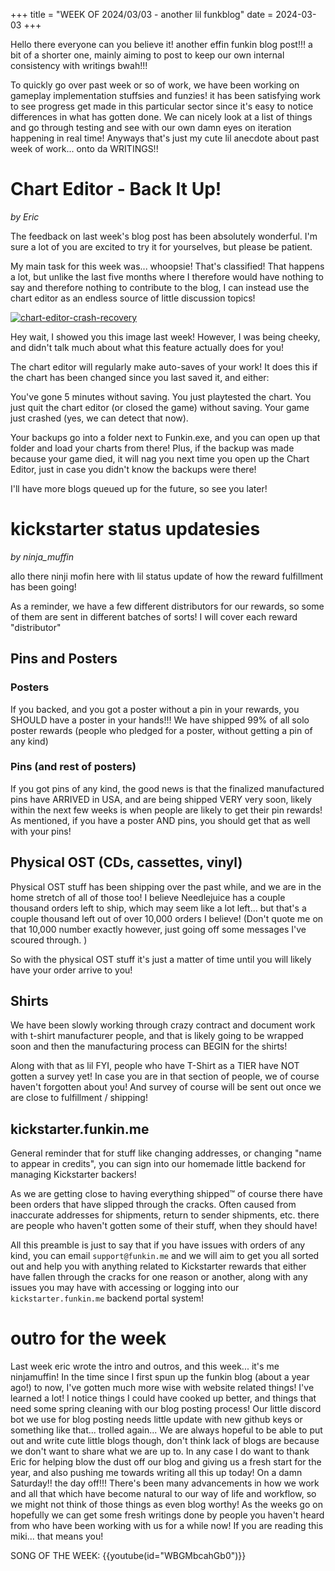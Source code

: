 +++
title = "WEEK OF 2024/03/03 - another lil funkblog"
date = 2024-03-03
+++

Hello there everyone can you believe it! another effin funkin blog post!!! a bit of a shorter one, mainly aiming to post to keep our own internal consistency with writings bwah!!!

To quickly go over past week or so of work, we have been working on gameplay implementation stuffsies and funzies! it has been satisfying work to see progress get made in this particular sector since it's easy to notice differences in what has gotten done. We can nicely look at a list of things and go through testing and see with our own damn eyes on iteration happening in real time! Anyways that's just my cute lil anecdote about past week of work... onto da WRITINGS!!


<!-- more -->
# Chart Editor - Back It Up!
*by Eric* 

The feedback on last week's blog post has been absolutely wonderful. I'm sure a lot of you are excited to try it for yourselves, but please be patient.

My main task for this week was... whoopsie! That's classified! That happens a lot, but unlike the last five months where I therefore would have nothing to say and therefore nothing to contribute to the blog, I can instead use the chart editor as an endless source of little discussion topics!

[![chart-editor-crash-recovery](/static/img/2024-02-23/chart-editor-crash-recovery.png)](https://youtu.be/kU0SmxKucCw)

Hey wait, I showed you this image last week! However, I was being cheeky, and didn't talk much about what this feature actually does for you!

The chart editor will regularly make auto-saves of your work! It does this if the chart has been changed since you last saved it, and either:

You've gone 5 minutes without saving.
You just playtested the chart.
You just quit the chart editor (or closed the game) without saving.
Your game just crashed (yes, we can detect that now).

Your backups go into a folder next to Funkin.exe, and you can open up that folder and load your charts from there! Plus, if the backup was made because your game died, it will nag you next time you open up the Chart Editor, just in case you didn't know the backups were there!

I'll have more blogs queued up for the future, so see you later!
    
# kickstarter status updatesies
*by ninja_muffin* 

allo there ninji mofin here with lil status update of how the reward fulfillment has been going!

As a reminder, we have a few different distributors for our rewards, so some of them are sent in different batches of sorts! I will cover each reward "distributor"

## Pins and Posters 
### Posters
If you backed, and you got a poster without a pin in your rewards, you SHOULD have a poster in your hands!!! We have shipped 99% of all solo poster rewards (people who pledged for a poster, without getting a pin of any kind)

### Pins (and rest of posters)
If you got pins of any kind, the good news is that the finalized manufactured pins have ARRIVED in USA, and are being shipped VERY very soon, likely within the next few weeks is when people are likely to get their pin rewards! As mentioned, if you have a poster AND pins, you should get that as well with your pins!

## Physical OST (CDs, cassettes, vinyl) 
Physical OST stuff has been shipping over the past while, and we are in the home stretch of all of those too! I believe Needlejuice has a couple thousand orders left to ship, which may seem like a lot left... but that's a couple thousand left out of over 10,000 orders I believe! (Don't quote me on that 10,000 number exactly however, just going off some messages I've scoured through. )

So with the physical OST stuff it's just a matter of time until you will likely have your order arrive to you!

## Shirts
We have been slowly working through crazy contract and document work with t-shirt manufacturer people, and that is likely going to be wrapped soon and then the manufacturing process can BEGIN for the shirts! 

Along with that as lil FYI, people who have T-Shirt as a TIER have NOT gotten a survey yet! In case you are in that section of people, we of course haven't forgotten about you! And survey of course will be sent out once we are close to fulfillment / shipping!

## kickstarter.funkin.me
General reminder that for stuff like changing addresses, or changing "name to appear in credits", you can sign into our homemade little backend for managing Kickstarter backers!


As we are getting close to having everything shipped:tm: of course there have been orders that have slipped through the cracks. Often caused from inaccurate addresses for shipments, return to sender shipments, etc. there are people who haven't gotten some of their stuff, when they should have! 

All this preamble is just to say that if you have issues with orders of any kind, you can email `support@funkin.me` and we will aim to get you all sorted out and help you with anything related to Kickstarter rewards that either have fallen through the cracks for one reason or another, along with any issues you may have with accessing or logging into our `kickstarter.funkin.me` backend portal system!

# outro for the week

Last week eric wrote the intro and outros, and this week... it's me ninjamuffin! In the time since I first spun up the funkin blog (about a year ago!) to now, I've gotten much more wise with website related things! I've learned a lot! I notice things I could have cooked up better, and things that need some spring cleaning with our blog posting process! Our little discord bot we use for blog posting needs little update with new github keys or something like that... trolled again... We are always hopeful to be able to put out and write cute little blogs though, don't think lack of blogs are because we don't want to share what we are up to. In any case I do want to thank Eric for helping blow the dust off our blog and giving us a fresh start for the year, and also pushing me towards writing all this up today! On a damn Saturday!! the day off!!! There's been many advancements in how we work and all that which have become natural to our way of life and workflow, so we might not think of those things as even blog worthy! As the weeks go on hopefully we can get some fresh writings done by people you haven't heard from who have been working with us for a while now! If you are reading this miki... that means you!

SONG OF THE WEEK: {{youtube(id="WBGMbcahGb0")}}
